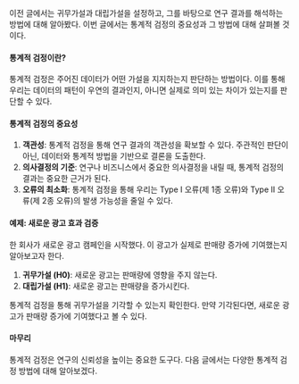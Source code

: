 이전 글에서는 귀무가설과 대립가설을 설정하고, 그를 바탕으로 연구 결과를 해석하는 방법에 대해 알아봤다. 이번 글에서는 통계적 검정의 중요성과 그 방법에 대해 살펴볼 것이다.

#### 통계적 검정이란?

통계적 검정은 주어진 데이터가 어떤 가설을 지지하는지 판단하는 방법이다. 이를 통해 우리는 데이터의 패턴이 우연의 결과인지, 아니면 실제로 의미 있는 차이가 있는지를 판단할 수 있다.

#### 통계적 검정의 중요성

1. **객관성**: 통계적 검정을 통해 연구 결과의 객관성을 확보할 수 있다. 주관적인 판단이 아닌, 데이터와 통계적 방법을 기반으로 결론을 도출한다.
2. **의사결정의 기준**: 연구나 비즈니스에서 중요한 의사결정을 내릴 때, 통계적 검정의 결과는 중요한 근거가 된다.
3. **오류의 최소화**: 통계적 검정을 통해 우리는 Type I 오류(제 1종 오류)와 Type II 오류(제 2종 오류)의 발생 가능성을 줄일 수 있다.

#### 예제: 새로운 광고 효과 검증

한 회사가 새로운 광고 캠페인을 시작했다. 이 광고가 실제로 판매량 증가에 기여했는지 알아보고자 한다.

1. **귀무가설 (H0)**: 새로운 광고는 판매량에 영향을 주지 않는다.
2. **대립가설 (H1)**: 새로운 광고는 판매량을 증가시킨다.

통계적 검정을 통해 귀무가설을 기각할 수 있는지 확인한다. 만약 기각된다면, 새로운 광고가 판매량 증가에 기여했다고 볼 수 있다.

#### 마무리

통계적 검정은 연구의 신뢰성을 높이는 중요한 도구다. 다음 글에서는 다양한 통계적 검정 방법에 대해 알아보겠다.